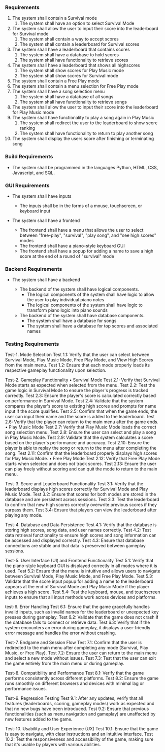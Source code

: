 ### Requirements

1. The system shall contain a Survival mode
   1. The system shall have an option to select Survival Mode
2. The system shall allow the user to input their score into the leaderboard for Survival mode
   1. The system shall contain a way to accept scores
   2. The system shall contain a leaderboard for Survival scores
3. The system shall have a leaderboard that contains scores
   1. The system shall have a database to hold scores
   2. The system shall have functionality to retrieve scores
4. The system shall have a leaderboard that shows all highscores
   1. The system shall show scores for Play Music mode
   2. The system shall show scores for Survival mode
5. The system shall contain a Free Play mode
6. The system shall contain a menu selection for Free Play mode
7. The system shall have a song selection menu
   1. The system shall have a database of all songs
   2. The system shall have functionality to retrieve songs
8. The system shall allow the user to input their score into the leaderboard for Play Music mode
9. The system shall have functionality to play a song again in Play Music
   1. The system shall redirect the user to the leaderboard to show score ranking
   2. The system shall have functionality to return to play another song
10. The system shall display the users score after finishing or terminating song

### Build Requirements
- The system shall be programmed in the languages Python, HTML, CSS, Javascript, and SQL.

### GUI Requirements

- The system shall have inputs

   - The inputs shall be in the forms of a mouse, touchscreen, or keyboard input

- The system shall have a frontend

   - The frontend shall have a menu that allows the user to select between "free-play", "survival", "play song", and "see high scores" modes
   - The frontend shall have a piano-style keyboard GUI
   - The frontend shall have a popup for adding a name to save a high score at the end of a round of "survival" mode


### Backend Requirements
- The system shall have a backend

   - The backend of the system shall have logical components.
      - The logical components of the system shall have logic to allow the user to play individual piano notes
      - The logical components of the system shall have logic to transform piano logic into piano sounds
   - The backend of the system shall have database components.
      - The system shall have a database for songs
      - The system shall have a database for top scores and associated names

### Testing Requirements
Test-1. Mode Selection
Test 1.1: Verify that the user can select between Survival Mode, Play Music Mode, Free Play Mode, and View High Scores from the main menu.
Test 1.2: Ensure that each mode properly loads its respective gameplay functionality upon selection.

Test-2. Gameplay Functionality
• Survival Mode
Test 2.1: Verify that Survival Mode starts as expected when selected from the menu.
Test 2.2: Test the game logic in Survival Mode to ensure the player's progress is tracked correctly.
Test 2.3: Ensure the player's score is calculated correctly based on performance in Survival Mode.
Test 2.4: Validate that the system compares the player's score to existing high scores and prompts for name input if the score qualifies.
Test 2.5: Confirm that when the game ends, the user can input their name and the score is added to the leaderboard.
Test 2.6: Verify that the player can return to the main menu after the game ends.
• Play Music Mode
Test 2.7: Verify that Play Music Mode loads the correct song selection menu.
Test 2.8: Ensure the user can select and play a song in Play Music Mode.
Test 2.9: Validate that the system calculates a score based on the player's performance and accuracy.
Test 2.10: Ensure the player is able to replay the song or return to the menu after completing the song.
Test 2.11: Confirm that the leaderboard properly displays high scores for Play Music Mode.
• Free Play Mode
Test 2.12: Verify that Free Play Mode starts when selected and does not track scores.
Test 2.13: Ensure the user can play freely without scoring and can quit the mode to return to the main menu.

Test-3. Score and Leaderboard Functionality
Test 3.1: Verify that the leaderboard displays high scores correctly for Survival Mode and Play Music Mode.
Test 3.2: Ensure that scores for both modes are stored in the database and are persistent across sessions.
Test 3.3: Test the leaderboard to confirm that new high scores correctly overwrite previous scores if they surpass them.
Test 3.4: Ensure that players can view the leaderboard after playing any mode.

Test-4. Database and Data Persistence
Test 4.1: Verify that the database is storing high scores, song data, and user names correctly.
Test 4.2: Test data retrieval functionality to ensure high scores and song information can be accessed and displayed correctly.
Test 4.3: Ensure that database connections are stable and that data is preserved between gameplay sessions.

Test-5. User Interface (UI) and Frontend Functionality
Test 5.1: Verify that the piano-style keyboard GUI is displayed correctly in all modes where it is used.
Test 5.2: Ensure that the menu is intuitive and allows users to navigate between Survival Mode, Play Music Mode, and Free Play Mode.
Test 5.3: Validate that the score input popup for adding a name to the leaderboard appears at the end of Survival Mode and Play Music Mode if the player achieves a high score.
Test 5.4: Test the keyboard, mouse, and touchscreen inputs to ensure that all input methods work across devices and platforms.

test-6. Error Handling
Test 6.1: Ensure that the game gracefully handles invalid inputs, such as invalid names for the leaderboard or unexpected key presses during gameplay.
Test 6.2: Validate that the game does not crash if the database fails to connect or retrieve data.
Test 6.3: Verify that if the system encounters an error during gameplay, it displays a user-friendly error message and handles the error without crashing.

Test-7. Endgame and Session Flow
Test 7.1: Confirm that the user is redirected to the main menu after completing any mode (Survival, Play Music, or Free Play).
Test 7.2: Ensure the user can return to the main menu and select a new mode without issues.
Test 7.3: Test that the user can exit the game entirely from the main menu or during gameplay.

Test-8. Compatibility and Performance
Test 8.1: Verify that the game performs consistently across different platforms.
Test 8.2: Ensure the game runs smoothly on different browsers and devices with minimal lag or performance issues.

Test-9. Regression Testing
Test 9.1: After any updates, verify that all features (leaderboards, scoring, gameplay modes) work as expected and that no new bugs have been introduced.
Test 9.2: Ensure that previous functionalities (such as menu navigation and gameplay) are unaffected by new features added to the game.

Test-10. Usability and User Experience (UX)
Test 10.1: Ensure that the game is easy to navigate, with clear instructions and an intuitive interface.
Test 10.2: Test the responsiveness and accessibility of the game, making sure that it's usable by players with various abilities.
